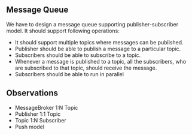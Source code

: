 ## Message Queue
We have to design a message queue supporting publisher-subscriber model. It should support following operations:

* It should support multiple topics where messages can be published.
* Publisher should be able to publish a message to a particular topic.
* Subscribers should be able to subscribe to a topic.
* Whenever a message is published to a topic, all the subscribers, who are subscribed to that topic, should receive the message.
* Subscribers should be able to run in parallel

## Observations
* MessageBroker 1:N Topic 
* Publisher 1:1 Topic
* Topic 1:N Subscriber
* Push model